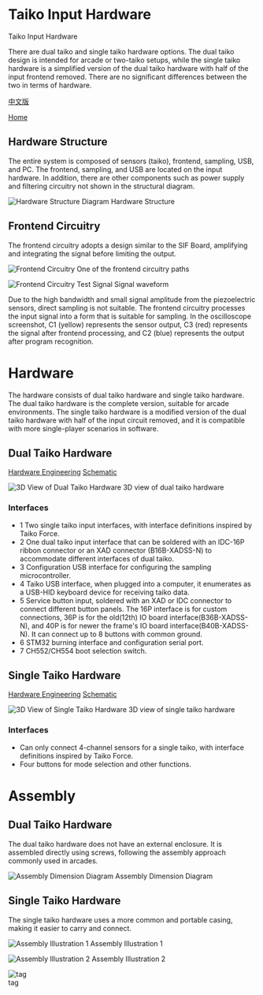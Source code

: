 # Taiko Input Hardware

Taiko Input Hardware

There are dual taiko and single taiko hardware options. The dual taiko design is intended for arcade or two-taiko setups, while the single taiko hardware is a simplified version of the dual taiko hardware with half of the input frontend removed. There are no significant differences between the two in terms of hardware.

[中文版](./README.md)

[Home](../)


## Hardware Structure

The entire system is composed of sensors (taiko), frontend, sampling, USB, and PC. The frontend, sampling, and USB are located on the input hardware. In addition, there are other components such as power supply and filtering circuitry not shown in the structural diagram.

![Hardware Structure Diagram](./img/hardware_en.png  "Hardware Structure Diagram")
Hardware Structure


## Frontend Circuitry

The frontend circuitry adopts a design similar to the SIF Board, amplifying and integrating the signal before limiting the output.

![Frontend Circuitry](./img/frontend.png  "Frontend Circuitry")
One of the frontend circuitry paths


![Frontend Circuitry Test Signal](./img/soc.png  "Frontend Circuitry Test Signal")
Signal waveform

Due to the high bandwidth and small signal amplitude from the piezoelectric sensors, direct sampling is not suitable. The frontend circuitry processes the input signal into a form that is suitable for sampling. In the oscilloscope screenshot, C1 (yellow) represents the sensor output, C3 (red) represents the signal after frontend processing, and C2 (blue) represents the output after program recognition.


# Hardware

The hardware consists of dual taiko hardware and single taiko hardware. The dual taiko hardware is the complete version, suitable for arcade environments. The single taiko hardware is a modified version of the dual taiko hardware with half of the input circuit removed, and it is compatible with more single-player scenarios in software.

## Dual Taiko Hardware

[Hardware Engineering](./taiko-io/)
[Schematic](./taiko-io/new_io.pdf)

![3D View of Dual Taiko Hardware](./img/new_io_3d.png  "3D View of Dual Taiko Hardware")
3D view of dual taiko hardware

### Interfaces

- 1 Two single taiko input interfaces, with interface definitions inspired by Taiko Force.
- 2 One dual taiko input interface that can be soldered with an IDC-16P ribbon connector or an XAD connector (B16B-XADSS-N) to accommodate different interfaces of dual taiko.
- 3 Configuration USB interface for configuring the sampling microcontroller.
- 4 Taiko USB interface, when plugged into a computer, it enumerates as a USB-HID keyboard device for receiving taiko data.
- 5 Service button input, soldered with an XAD or IDC connector to connect different button panels. The 16P interface is for custom connections, 36P is for the old(12th) IO board interface(B36B-XADSS-N), and 40P is for newer the frame's IO board interface(B40B-XADSS-N). It can connect up to 8 buttons with common ground.
- 6 STM32 burning interface and configuration serial port.
- 7 CH552/CH554 boot selection switch.


## Single Taiko Hardware
[Hardware Engineering](./taiko-io-mini/)
[Schematic](./taiko-io-mini/Taiko_input_x4.pdf)

![3D View of Single Taiko Hardware](./img/taiko_input_x4_3d.png  "3D View of Single Drum Hardware")
3D view of single taiko hardware


### Interfaces

- Can only connect 4-channel sensors for a single taiko, with interface definitions inspired by Taiko Force.
- Four buttons for mode selection and other functions.


# Assembly

## Dual Taiko Hardware

The dual taiko hardware does not have an external enclosure. It is assembled directly using screws, following the assembly approach commonly used in arcades.

![Assembly Dimension Diagram](./img/instructions.png  "Assembly Dimension Diagram")
Assembly Dimension Diagram


## Single Taiko Hardware

The single taiko hardware uses a more common and portable casing, making it easier to carry and connect.

![Assembly Illustration 1](./img/img1.png  "Assembly Illustration 1")
Assembly Illustration 1  


![Assembly Illustration 2](./img/img2.png  "Assembly Illustration 2")
Assembly Illustration 2  

![tag](./img/mark.png  "tag")  
tag
